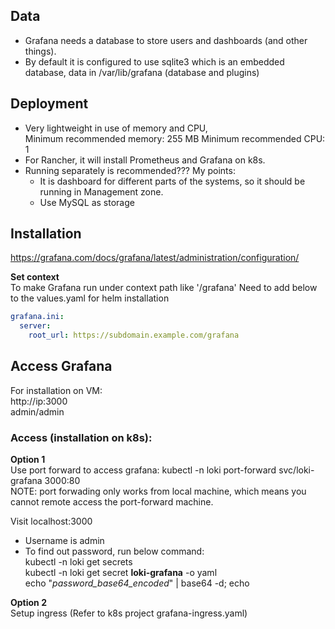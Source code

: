 ## Data 
- Grafana needs a database to store users and dashboards (and other things).
- By default it is configured to use sqlite3 which is an embedded database, data in /var/lib/grafana (database and plugins)

## Deployment
-  Very lightweight in use of memory and CPU,  
Minimum recommended memory: 255 MB Minimum recommended CPU: 1
- For Rancher, it will install Prometheus and Grafana on k8s.
- Running separately is recommended??? My points:
  - It is dashboard for different parts of the systems, so it should be running in Management zone.
  - Use MySQL as storage

## Installation
https://grafana.com/docs/grafana/latest/administration/configuration/

**Set context**  
To make Grafana run under context path like '/grafana'
Need to add below to the values.yaml for helm installation
```yaml
grafana.ini:
  server:
    root_url: https://subdomain.example.com/grafana
```
## Access Grafana
For installation on VM:  
http://ip:3000  
admin/admin

### Access (installation on k8s):  
**Option 1**  
Use port forward to access grafana:
kubectl -n loki port-forward svc/loki-grafana 3000:80  
NOTE: port forwading only works from local machine, which means you cannot remote access the port-forward machine.

Visit localhost:3000  
- Username is admin
- To find out password, run below command:  
kubectl -n loki get secrets  
kubectl -n loki get secret **loki-grafana** -o yaml  
echo "*password_base64_encoded*" | base64 -d; echo

**Option 2**  
Setup ingress (Refer to k8s project grafana-ingress.yaml)